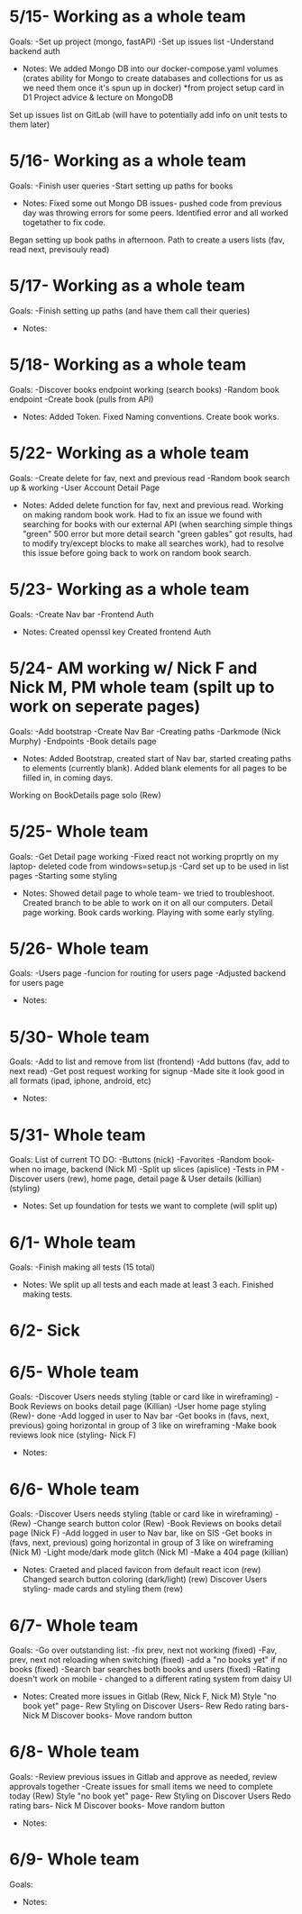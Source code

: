 # 5/15- Working as a whole team
Goals:
-Set up project (mongo, fastAPI)
-Set up issues list
-Understand backend auth

- Notes:
We added Mongo DB into our docker-compose.yaml volumes (crates ability for Mongo to create databases and collections for us as we need them once it's spun up in docker) *from project setup card in D1 Project advice & lecture on MongoDB

Set up issues list on GitLab (will have to potentially add info on unit tests to them later)

# 5/16- Working as a whole team
Goals:
-Finish user queries
-Start setting up paths for books

- Notes:
Fixed some out Mongo DB issues- pushed code from previous day was throwing errors for some peers. Identified error and all worked togetather to fix code.

Began setting up book paths in afternoon. Path to create a users lists (fav, read next, previsouly read)

# 5/17- Working as a whole team
Goals:
-Finish setting up paths (and have them call their queries)

- Notes:

# 5/18- Working as a whole team
Goals:
-Discover books endpoint working (search books)
-Random book endpoint
-Create book (pulls from API)

- Notes:
Added Token. Fixed Naming conventions. Create book works.

# 5/22- Working as a whole team
Goals:
-Create delete for fav, next and previous read
-Random book search up & working
-User Account Detail Page

- Notes:
Added delete function for fav, next and previous read. Working on making random book work. Had to fix an issue we found with searching for books with our external API (when searching simple things "green" 500 error but more detail search "green gables" got results, had to modify try/except blocks to make all searches work), had to resolve this issue before going back to work on random book search.

# 5/23- Working as a whole team
Goals:
-Create Nav bar
-Frontend Auth

- Notes:
Created openssl key
Created frontend Auth

# 5/24- AM working w/ Nick F and Nick M, PM whole team (spilt up to work on seperate pages)
Goals:
-Add bootstrap
-Create Nav Bar
-Creating paths
-Darkmode (Nick Murphy)
-Endpoints
-Book details page

- Notes:
Added Bootstrap, created start of Nav bar, started creating paths to elements (currently blank). Added blank elements for all pages to be filled in, in coming days.

Working on BookDetails page solo (Rew)

# 5/25- Whole team
Goals:
-Get Detail page working
-Fixed react not working proprtly on my laptop- deleted code from windows=setup.js
-Card set up to be used in list pages
-Starting some styling

- Notes:
Showed detail page to whole team- we tried to troubleshoot. Created branch to be able to work on it on all our computers. Detail page working. Book cards working. Playing with some early styling.

# 5/26- Whole team
Goals:
-Users page
-funcion for routing for users page
-Adjusted backend for users page

- Notes:

# 5/30- Whole team
Goals:
-Add to list and remove from list (frontend)
-Add buttons (fav, add to next read)
-Get post request working for signup
-Made site it look good in all formats (ipad, iphone, android, etc)

- Notes:

# 5/31- Whole team
Goals:
List of current TO DO:
-Buttons (nick)
-Favorites
-Random book- when no image, backend (Nick M)
-Split up slices (apislice)
-Tests in PM
-Discover users (rew), home page, detail page & User details (killian) (styling)

- Notes:
Set up foundation for tests we want to complete (will split up)

# 6/1- Whole team
Goals:
-Finish making all tests (15 total)

- Notes:
We split up all tests and each made at least 3 each. Finished making tests.

# 6/2- Sick

# 6/5- Whole team
Goals:
-Discover Users needs styling (table or card like in wireframing)
-Book Reviews on books detail page (Killian)
-User home page styling (Rew)- done
-Add logged in user to Nav bar
-Get books in (favs, next, previous) going horizontal in group of 3 like on wireframing
-Make book reviews look nice (styling- Nick F)

- Notes:

# 6/6- Whole team
Goals:
-Discover Users needs styling (table or card like in wireframing) - (Rew)
-Change search button color (Rew)
-Book Reviews on books detail page (Nick F)
-Add logged in user to Nav bar, like on SIS
-Get books in (favs, next, previous) going horizontal in group of 3 like on wireframing (Nick M)
-Light mode/dark mode glitch (Nick M)
-Make a 404 page (killian)

- Notes:
Craeted and placed favicon from default react icon (rew)
Changed search button coloring (dark/light) (rew)
Discover Users styling- made cards and styling them (rew)

# 6/7- Whole team
Goals:
-Go over outstanding list:
    -fix prev, next not working (fixed)
    -Fav, prev, next not reloading when switching (fixed)
    -add a "no books yet" if no books (fixed)
    -Search bar searches both books and users (fixed)
    -Rating doesn't work on mobile - changed to a different rating system from daisy UI

- Notes:
Created more issues in Gitlab (Rew, Nick F, Nick M)
Style "no book yet" page- Rew
Styling on Discover Users- Rew
Redo rating bars- Nick M
Discover books- Move random button

# 6/8- Whole team
Goals:
-Review previous issues in Gitlab and approve as needed, review approvals together 
-Create issues for small items we need to complete today (Rew)
    Style "no book yet" page- Rew
    Styling on Discover Users
    Redo rating bars- Nick M
    Discover books- Move random button



- Notes:

# 6/9- Whole team
Goals:



- Notes:
